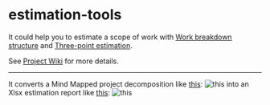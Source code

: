 # estimation-tools


It could help you to estimate a scope of work with [Work breakdown structure](https://en.wikipedia.org/wiki/Work_breakdown_structure "Work breakdown structure") and [Three-point estimation](https://en.wikipedia.org/wiki/Three-point_estimation "Three-point estimation").

See [Project Wiki](https://github.com/zhuj/estimation-tools/wiki "Wiki") for more details.

*** 

It converts a Mind Mapped project decomposition like [this](https://github.com/zhuj/estimation-tools/raw/master/example/Estimation%20Tool.xmind): ![this](https://github.com/zhuj/estimation-tools/raw/master/example/Estimation%20Tool.xmind.png "The MindMap decomposition screenshot")
into an Xlsx estimation report like [this](https://github.com/zhuj/estimation-tools/raw/master/example/Estimation%20Tool.mm.xlsx "The report"): ![this](https://github.com/zhuj/estimation-tools/raw/master/example/Estimation%20Tool.mm.xlsx.png "The report screenshot")
